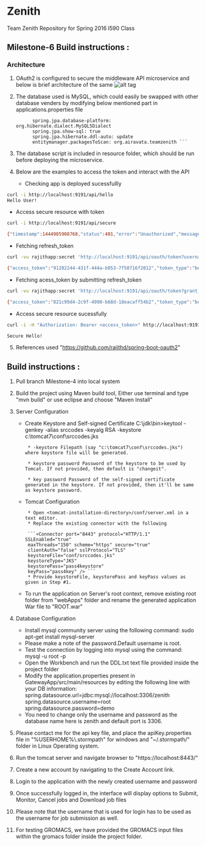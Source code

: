# Zenith
Team Zenith Repository for Spring 2016 I590 Class

## Milestone-6 Build instructions :

### Architecture

1. OAuth2 is configured to secure the middleware API microservice and below is brief architecture of the same
   ![alt tag](https://github.com/airavata-courses/TeamZenith/blob/Milestone-6/ReadMe%20content/oauth.png)
2. The database used is MySQL, which could easily be swapped with other database venders by modifying below mentioned part in applications.properties file
   ```# Hibernate 
         spring.jpa.database-platform: org.hibernate.dialect.MySQL5Dialect 
         spring.jpa.show-sql: true 
         spring.jpa.hibernate.ddl-auto: update 
         entitymanager.packagesToScan: org.airavata.teamzenith ```
3. The database script is included in resource folder, which should be run before deploying the microservice.
4. Below are the examples to access the token and interact with the API

   * Checking app is deployed sucessfullly
```sh
curl -i http://localhost:9191/api/hello
Hello User!
```
   * Access secure resource with token
```sh
curl -i http://localhost:9191/api/secure

{"timestamp":1444985908768,"status":401,"error":"Unauthorized","message":"Access Denied","path":"/api/secure"}
```

   * Fetching refresh_token
```sh
curl -vu rajithapp:secret 'http://localhost:9191/api/oauth/token?username=admin&password=admin&grant_type=password'

{"access_token":"91202244-431f-444a-b053-7f50716f2012","token_type":"bearer","refresh_token":"e6f8624f-213d-4343-a971-980e83f734be","expires_in":1738,"scope":"read write"}
```

   * Fetching acess_token by submitting refresh_token
```sh
curl -vu rajithapp:secret 'http://localhost:9191/api/oauth/token?grant_type=refresh_token&refresh_token=<refresh_token>'

{"access_token":"821c99d4-2c9f-4990-b68d-18eacaff54b2","token_type":"bearer","refresh_token":"e6f8624f-213d-4343-a971-980e83f734be","expires_in":1799,"scope":"read write"}
```

   * Access secure resource sucessfully
```sh
curl -i -H "Authorization: Bearer <access_token>" http://localhost:9191/api/secure

Secure Hello!
```

5. References used "https://github.com/rajithd/spring-boot-oauth2"


## Build instructions :

1. Pull branch Milestone-4 into local system
2. Build the project using Maven build tool, Either use terminal and type "mvn build" or use eclipse and choose "Maven Install"
3. Server Configuration
    * Create Keystore and Self-signed Certificate
        C:\jdk\bin>keytool -genkey -alias srccodes -keyalg RSA -keystore c:\tomcat7\conf\srccodes.jks
        
           * -keystore Filepath (say "c:\tomcat7\conf\srccodes.jks") where keystore file will be generated.

           * keystore password Password of the keystore to be used by Tomcat. If not provided, then default is "changeit".

           * key password Password of the self-signed certificate generated in the keystore. If not provided, then it'll be same as keystore password.
    * Tomcat Configuration
    
           * Open <tomcat-installation-directory>/conf/server.xml in a text editor.
           * Replace the existing connector with the following
           
           ```<Connector port="8443" protocol="HTTP/1.1" SSLEnabled="true"
           maxThreads="150" scheme="https" secure="true"
           clientAuth="false" sslProtocol="TLS"
           keystoreFile="conf/srccodes.jks"
           keystoreType="JKS"
           keystorePass="pass4keystore"
           keyPass="pass4key" /> ```
           * Provide keystoreFile, keystorePass and keyPass values as given in Step #1.
    *  To run the application on Server's root context, remove existing root folder from "webApps" folder and rename the generated application War file to "ROOT.war"


4. Database Configuration
     * Install mysql community server using the following command:
            sudo apt-get install mysql-server
     * Please make a note of the password.Default username is root.
     * Test the connection by logging into mysql using the command:
            mysql -u root -p
     * Open the Workbench and run the DDL.txt text file provided inside the project folder
     * Modify the application.properties present in GatewayApp/src/main/resources by editing the following line with your DB information:
            spring.datasource.url=jdbc:mysql://localhost:3306/zenith
            spring.datasource.username=root
            spring.datasource.password=demo
     * You need to change only the username and password as the database name here is zenith and default port is 3306.
5. Please contact me for the api key file, and place the apiKey.properties file in "%USERHOME%\\.stormpath" for windows and "~/.stormpath/" folder in Linux Operating system. 
6. Run the tomcat server and navigate browser to "https://localhost:8443/"
7. Create a new account by navigating to the Create Account link.
8. Login to the application with the newly created username and password
9. Once successfully logged in, the interface will display options to Submit, Monitor, Cancel jobs and Download job files
10. Please note that the username that is used for login has to be used as the username for job submission as well.
11. For testing GROMACS, we have provided the GROMACS input files within the gromacs folder inside the project folder.


